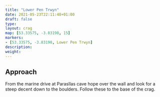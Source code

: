 ```yaml
---
title: "Lower Pen Trwyn"
date: 2021-05-23T22:11:48+01:00
draft: false
type: 
layout: crag
map: [53.33575, -3.83198, 15]
markers: 
- [53.33575, -3.83198, Lower Pen Trwyn]
description:
weight:
---
```


## Approach

From the marine drive at Parasllas cave hope over the wall and look for a steep decent down to the boulders. Follow these to the base of the crag.